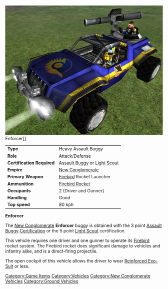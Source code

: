 ![](images/Enforcer.jpg "fig:Enforcer.jpg") Enforcer\]\]

|                            |                                                                                                         |
| -------------------------- | ------------------------------------------------------------------------------------------------------- |
| **Type**                   | Heavy Assault Buggy                                                                                     |
| **Role**                   | Attack/Defense                                                                                          |
| **Certification Required** | [Assault Buggy](<Assault_Buggy_(Certification)> "wikilink") or [Light Scout](Light_Scout.md "wikilink") |
| **Empire**                 | [New Conglomerate](New_Conglomerate.md "wikilink")                                                      |
| **Primary Weapon**         | [Firebird](Firebird.md "wikilink") Rocket Launcher                                                      |
| **Ammunition**             | [Firebird Rocket](Firebird_Rocket.md "wikilink")                                                        |
| **Occupants**              | 2 (Driver and Gunner)                                                                                   |
| **Handling**               | Good                                                                                                    |
| **Top speed**              | 80 kph                                                                                                  |

**Enforcer**

The [New Conglomerate](New_Conglomerate.md "wikilink") **Enforcer** buggy
is obtained with the 3 point [Assault
Buggy](<Assault_Buggy_(Certification)> "wikilink")
[Certification](Certification.md "wikilink") or the 5 point [Light
Scout](Light_Scout.md "wikilink") certification.

This vehicle requires one driver and one gunner to operate its
[Firebird](Firebird.md "wikilink") rocket system. The Firebird rocket does
significant damage to vehicles and infantry alike, and is a
direct-firing projectile.

The open cockpit of this vehicle allows the driver to wear [Reinforced
Exo-Suit](Reinforced_Exo-Suit.md "wikilink") or less.

[Category:Game Items](Category:Game_Items.md "wikilink")
[Category:Vehicles](Category:Vehicles.md "wikilink") [Category:New
Conglomerate Vehicles](Category:New_Conglomerate_Vehicles.md "wikilink")
[Category:Ground Vehicles](Category:Ground_Vehicles.md "wikilink")
